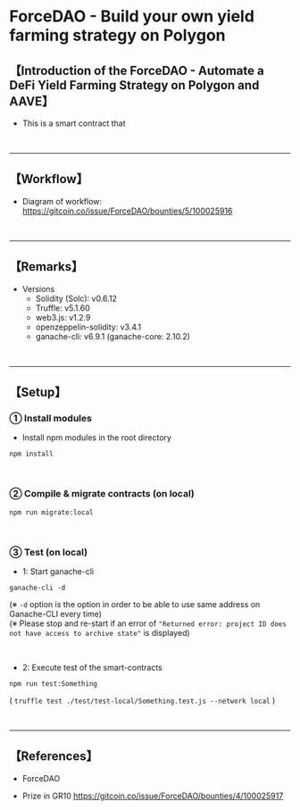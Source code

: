 # ForceDAO - Build your own yield farming strategy on Polygon
## 【Introduction of the ForceDAO - Automate a DeFi Yield Farming Strategy on Polygon and AAVE】
- This is a smart contract that 

&nbsp;

***

## 【Workflow】
- Diagram of workflow: https://gitcoin.co/issue/ForceDAO/bounties/5/100025916


&nbsp;

***

## 【Remarks】
- Versions
  - Solidity (Solc): v0.6.12
  - Truffle: v5.1.60
  - web3.js: v1.2.9
  - openzeppelin-solidity: v3.4.1
  - ganache-cli: v6.9.1 (ganache-core: 2.10.2)


&nbsp;

***

## 【Setup】
### ① Install modules
- Install npm modules in the root directory
```
npm install
```

<br>

### ② Compile & migrate contracts (on local)
```
npm run migrate:local
```

<br>

### ③ Test (on local)
- 1: Start ganache-cli
```
ganache-cli -d
```
(※ `-d` option is the option in order to be able to use same address on Ganache-CLI every time)  
(※ Please stop and re-start if an error of `"Returned error: project ID does not have access to archive state"` is displayed)  

<br>

- 2: Execute test of the smart-contracts
```
npm run test:Something
```
( `truffle test ./test/test-local/Something.test.js --network local` )  


<br>

***

## 【References】
- ForceDAO


- Prize in GR10 
 https://gitcoin.co/issue/ForceDAO/bounties/4/100025917

